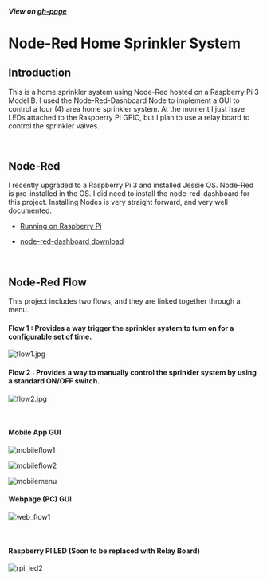 ##### View on [gh-page](https://odelayio.github.io/Node-Red-Sprinkler-System/)


# Node-Red Home Sprinkler System 


## Introduction

This is a home sprinkler system using Node-Red hosted on a Raspberry Pi 3 Model B.  I used the Node-Red-Dashboard Node to implement a GUI to control a four (4) area home sprinkler system.  At the moment I just have LEDs attached to the Raspberry PI GPIO, but I plan to use a relay board to control the sprinkler valves. 

<br>


## Node-Red 
I recently upgraded to a Raspberry Pi 3 and installed Jessie OS.  Node-Red is pre-installed in the OS.  I did need to install the node-red-dashboard for this project.  Installing Nodes is very straight forward, and very well documented.

- [Running on Raspberry Pi](http://nodered.org/docs/hardware/raspberrypi)

- [node-red-dashboard download]( http://flows.nodered.org/node/node-red-dashboard)


<br>

## Node-Red Flow

This project includes two flows, and they are linked together through a menu.

#### Flow 1 : Provides a way trigger the sprinkler system to turn on for a configurable set of time.  
![flow1.jpg](http://odelay.io/projects/Sprinkler/flow1.jpg)

#### Flow 2 : Provides a way to manually control the sprinkler system by using a standard ON/OFF switch.
![flow2.jpg](http://odelay.io/projects/Sprinkler/flow2.jpg)

<br>


#### Mobile App GUI

![mobileflow1](http://odelay.io/projects/Sprinkler/mobile_flow1.png)

![mobileflow2](http://odelay.io/projects/Sprinkler/mobile_flow2.png)

![mobilemenu](http://odelay.io/projects/Sprinkler/mobile_menu.png)
<br>

#### Webpage (PC) GUI


![web_flow1](http://odelay.io/projects/Sprinkler/web_flow1.jpg)

<br>


#### Raspberry PI LED (Soon to be replaced with Relay Board)

![rpi_led2](http://odelay.io/projects/Sprinkler/rpi_led2.jpg)





